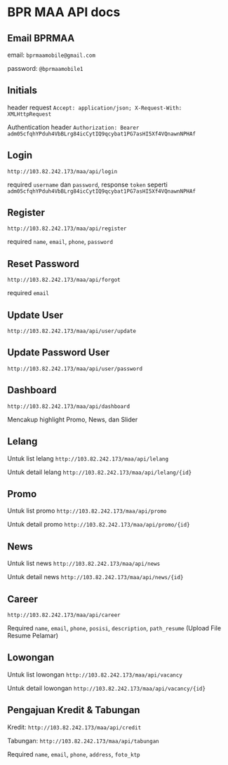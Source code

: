 # BPR MAA API docs

## Email BPRMAA
email: `bprmaamobile@gmail.com`

password: `@bprmaamobile1`

## Initials
header request `Accept: application/json; X-Request-With: XMLHttpRequest`

Authentication header `Authorization: Bearer adm05cfqhYPduh4VbBLrg84icCytIQ9qcybat1PG7asHI5Xf4VQnawnNPHAf`

## Login
`http://103.82.242.173/maa/api/login`

required `username` dan `password`, response `token` seperti `adm05cfqhYPduh4VbBLrg84icCytIQ9qcybat1PG7asHI5Xf4VQnawnNPHAf`

## Register
`http://103.82.242.173/maa/api/register`

required `name`, `email`, `phone`, `password`

## Reset Password
`http://103.82.242.173/maa/api/forgot`

required `email`

## Update User
`http://103.82.242.173/maa/api/user/update`

## Update Password User
`http://103.82.242.173/maa/api/user/password`

## Dashboard
`http://103.82.242.173/maa/api/dashboard`

Mencakup highlight Promo, News, dan Slider

## Lelang
Untuk list lelang
`http://103.82.242.173/maa/api/lelang`

Untuk detail lelang
`http://103.82.242.173/maa/api/lelang/{id}`

## Promo
Untuk list promo
`http://103.82.242.173/maa/api/promo`

Untuk detail promo
`http://103.82.242.173/maa/api/promo/{id}`

## News
Untuk list news
`http://103.82.242.173/maa/api/news`

Untuk detail news
`http://103.82.242.173/maa/api/news/{id}`

## Career
`http://103.82.242.173/maa/api/career`

Required `name`, `email`, `phone`, `posisi`, `description`, `path_resume` (Upload File Resume Pelamar)

## Lowongan
Untuk list lowongan `http://103.82.242.173/maa/api/vacancy`

Untuk detail lowongan `http://103.82.242.173/maa/api/vacancy/{id}`

## Pengajuan Kredit & Tabungan
Kredit: `http://103.82.242.173/maa/api/credit`

Tabungan: `http://103.82.242.173/maa/api/tabungan`

Required `name`, `email`, `phone`, `address`, `foto_ktp`